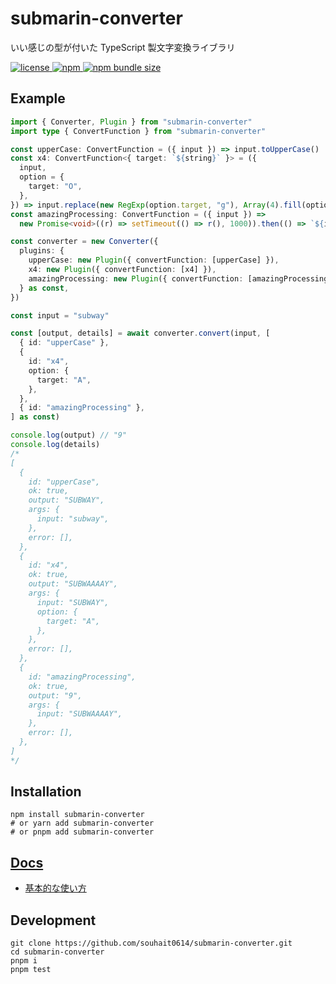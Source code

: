 # submarin-converter

いい感じの型が付いた TypeScript 製文字変換ライブラリ

<a href="/LICENSE" target="_blank">
  <img
    src="https://img.shields.io/github/license/souhait0614/submarin-converter?style=flat-square"
    alt="license"
  >
</a>
<a href="https://www.npmjs.com/package/submarin-converter" target="_blank">
  <img src="https://img.shields.io/npm/v/submarin-converter?style=flat-square" alt="npm">
</a>
<a href="https://bundlephobia.com/package/submarin-converter" target="_blank">
  <img
    src="https://img.shields.io/bundlephobia/min/submarin-converter?style=flat-square"
    alt="npm bundle size"
  >
</a>

## Example

```typescript
import { Converter, Plugin } from "submarin-converter"
import type { ConvertFunction } from "submarin-converter"

const upperCase: ConvertFunction = ({ input }) => input.toUpperCase()
const x4: ConvertFunction<{ target: `${string}` }> = ({
  input,
  option = {
    target: "O",
  },
}) => input.replace(new RegExp(option.target, "g"), Array(4).fill(option.target).join(""))
const amazingProcessing: ConvertFunction = ({ input }) =>
  new Promise<void>((r) => setTimeout(() => r(), 1000)).then(() => `${input.length}`)

const converter = new Converter({
  plugins: {
    upperCase: new Plugin({ convertFunction: [upperCase] }),
    x4: new Plugin({ convertFunction: [x4] }),
    amazingProcessing: new Plugin({ convertFunction: [amazingProcessing] }),
  } as const,
})

const input = "subway"

const [output, details] = await converter.convert(input, [
  { id: "upperCase" },
  {
    id: "x4",
    option: {
      target: "A",
    },
  },
  { id: "amazingProcessing" },
] as const)

console.log(output) // "9"
console.log(details)
/*
[
  {
    id: "upperCase",
    ok: true,
    output: "SUBWAY",
    args: {
      input: "subway",
    },
    error: [],
  },
  {
    id: "x4",
    ok: true,
    output: "SUBWAAAAY",
    args: {
      input: "SUBWAY",
      option: {
        target: "A",
      },
    },
    error: [],
  },
  {
    id: "amazingProcessing",
    ok: true,
    output: "9",
    args: {
      input: "SUBWAAAAY",
    },
    error: [],
  },
]
*/
```

## Installation

```shell
npm install submarin-converter
# or yarn add submarin-converter
# or pnpm add submarin-converter
```

## [Docs](/docs/index.md)

- [基本的な使い方](/docs/basic_usage.md)

## Development

```shell
git clone https://github.com/souhait0614/submarin-converter.git
cd submarin-converter
pnpm i
pnpm test
```
